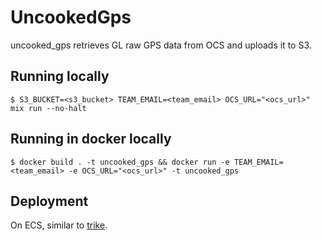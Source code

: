 # UncookedGps

uncooked_gps retrieves GL raw GPS data from OCS and uploads it to S3.

## Running locally

```
$ S3_BUCKET=<s3_bucket> TEAM_EMAIL=<team_email> OCS_URL="<ocs_url>" mix run --no-halt
```

## Running in docker locally

```
$ docker build . -t uncooked_gps && docker run -e TEAM_EMAIL=<team_email> -e OCS_URL="<ocs_url>" -t uncooked_gps
```

## Deployment

On ECS, similar to [trike](https://github.com/mbta/trike).
